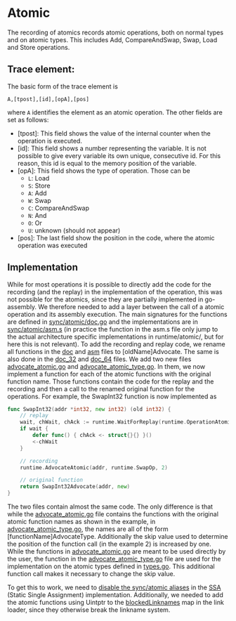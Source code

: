 # Atomic
The recording of atomics records atomic operations, both on normal types and on atomic types. This includes Add, CompareAndSwap, Swap, Load and Store operations.


## Trace element:
The basic form of the trace element is
```
A,[tpost],[id],[opA],[pos]
```
where `A` identifies the element as an atomic operation.
The other fields are set as follows:
- [tpost]: This field shows the value of the internal counter when the operation is executed.
- [id]: This field shows a number representing the variable. It is not possible to give every variable its own unique, consecutive id. For this reason, this id is equal to the memory position of the variable.
- [opA]: This field shows the type of operation. Those can be
	- `L`: Load
	- `S`: Store
	- `A`: Add
	- `W`: Swap
	- `C`: CompareAndSwap
	- `N`: And
	- `O`: Or
	- `U`: unknown (should not appear)
- [pos]: The last field show the position in the code, where the atomic operation was executed


## Implementation
While for most operations it is possible to directly add the code for
the recording (and the replay) in the implementation of the operation, this
was not possible for the atomics, since they are partially implemented in
go-assembly. We therefore needed to add a layer between the call of a
atomic operation and its assembly execution.
The main signatures for the functions are defined in [sync/atomic/doc.go](../../go-patch/src/sync/atomic/doc.go) and the implementations are in [sync/atomic/asm.s](../../go-patch/src/sync/atomic/asm.s) (in practice the function in the asm.s file only jump to the actual architecture specific implementations in runtime/atomic/, but for here this is not relevant). To add the recording and replay code, we rename all functions in
the [doc](../../go-patch/src/sync/atomic/doc.go) and [asm](../../go-patch/src/sync/atomic/asm.s) files to [oldName]Advocate. The same is also done in the
[doc_32](../../go-patch/src/sync/atomic/doc_32.go) and [doc_64](../../go-patch/src/sync/atomic/doc_64.go) files. We add two new files [advocate_atomic.go](../../go-patch/src/sync/atomic/advocate_atomic.go) and [advocate_atomic_type.go](../../go-patch/src/sync/atomic/advocate_atomic_type.go). In them, we now implement a function for each of the
atomic functions with the original function name. Those functions
contain the code for the replay and the recording and then a call
to the renamed original function for the operations. For example, the
SwapInt32 function is now implemented as
```go
func SwapInt32(addr *int32, new int32) (old int32) {
	// replay
	wait, chWait, chAck := runtime.WaitForReplay(runtime.OperationAtomicSwap, 2, true)
	if wait {
		defer func() { chAck <- struct{}{} }()
		<-chWait
	}

	// recording
	runtime.AdvocateAtomic(addr, runtime.SwapOp, 2)

	// original function
	return SwapInt32Advocate(addr, new)
}
```

The two files contain almost the same code. The only difference is that
while the [advocate_atomic.go](../../go-patch/src/sync/atomic/advocate_atomic.go)
file contains the functions with the original atomic function names as
shown in the example,
in [advocate_atomic_type.go](../../go-patch/src/sync/atomic/advocate_atomic_type.go),
the names are all of the form [functionName]AdvocateType. Additionally the
skip value used to determine the position of the function call (in the example 2)
is increased by one. While the functions in [advocate_atomic.go](../../go-patch/src/sync/atomic/advocate_atomic.go) are meant to be used directly by the user,
the function in the [advocate_atomic_type.go](../../go-patch/src/sync/atomic/advocate_atomic_type.go) file are used for the implementation on the
atomic types defined in [types.go](../../go-patch/src/sync/atomic/types.go).
This additional function call makes it necessary to change the skip value.

To get this to work, we need to [disable the sync/atomic aliases](../../go-patch/src/cmd/compile/internal/ssagen/intrinsics.go#L1571) in the
[SSA](https://go.dev/src/cmd/compile/internal/ssa/README) (Static Single Assignment) implementation. Additionally, we needed to add the atomic functions
using Uintptr to the [blockedLinknames](../../go-patch/src/cmd/link/internal/loader/loader.go#L2335) map in the link loader, since they otherwise break the linkname system.